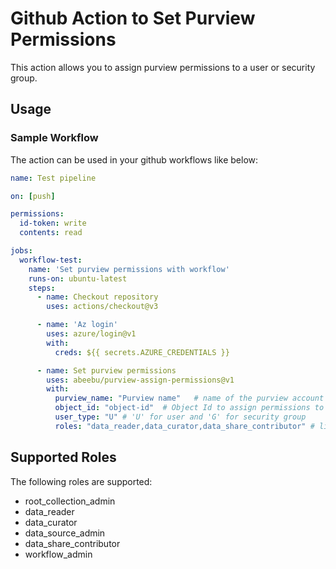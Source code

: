 # Github Action to Set Purview Permissions

This action allows you to assign purview permissions to a user or security group.

## Usage


### Sample Workflow
The action can be used in your github workflows like below:

```yaml
name: Test pipeline

on: [push]

permissions:
  id-token: write
  contents: read

jobs:   
  workflow-test:
    name: 'Set purview permissions with workflow'
    runs-on: ubuntu-latest
    steps:
      - name: Checkout repository
        uses: actions/checkout@v3

      - name: 'Az login'
        uses: azure/login@v1
        with:
          creds: ${{ secrets.AZURE_CREDENTIALS }}

      - name: Set purview permissions
        uses: abeebu/purview-assign-permissions@v1
        with:
          purview_name: "Purview name"   # name of the purview account  
          object_id: "object-id"  # Object Id to assign permissions to
          user_type: "U" # 'U' for user and 'G' for security group
          roles: "data_reader,data_curator,data_share_contributor" # list of roles to assign separated by comma
```

## Supported Roles
The following roles are supported:
 - root_collection_admin
 - data_reader
 - data_curator
 - data_source_admin
 - data_share_contributor
 - workflow_admin
